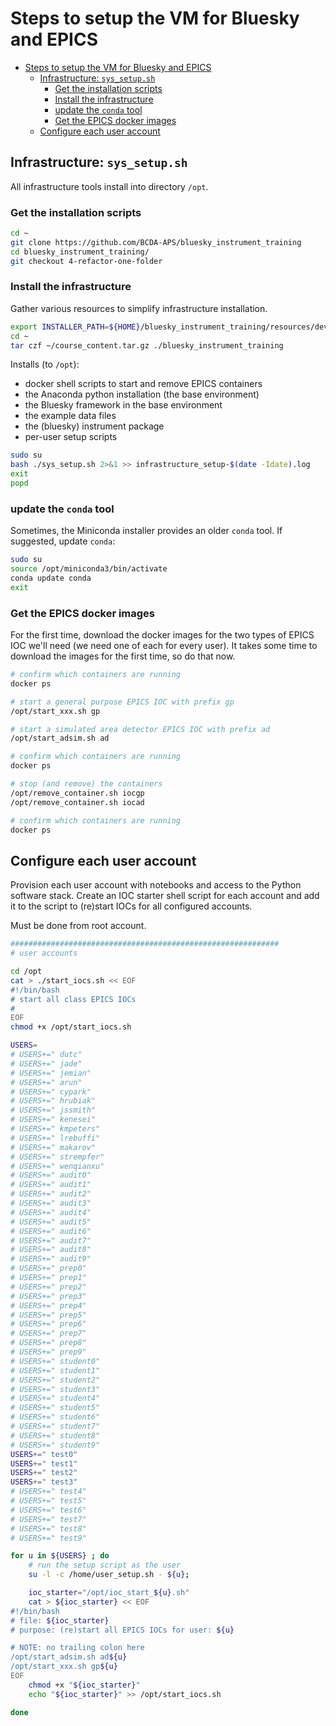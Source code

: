 # Steps to setup the VM for Bluesky and EPICS

- [Steps to setup the VM for Bluesky and EPICS](#steps-to-setup-the-vm-for-bluesky-and-epics)
  - [Infrastructure: `sys_setup.sh`](#infrastructure-sys_setupsh)
    - [Get the installation scripts](#get-the-installation-scripts)
    - [Install the infrastructure](#install-the-infrastructure)
    - [update the `conda` tool](#update-the-conda-tool)
    - [Get the EPICS docker images](#get-the-epics-docker-images)
  - [Configure each user account](#configure-each-user-account)

## Infrastructure: `sys_setup.sh`

All infrastructure tools install into directory `/opt`.

### Get the installation scripts

```sh
cd ~
git clone https://github.com/BCDA-APS/bluesky_instrument_training
cd bluesky_instrument_training/
git checkout 4-refactor-one-folder 
```

### Install the infrastructure

Gather various resources to simplify infrastructure installation.

```sh
export INSTALLER_PATH=${HOME}/bluesky_instrument_training/resources/developer
cd ~
tar czf ~/course_content.tar.gz ./bluesky_instrument_training
```

Installs (to `/opt`):

- docker shell scripts to start and remove EPICS containers
- the Anaconda python installation (the base environment)
- the Bluesky framework in the base environment
- the example data files
- the (bluesky) instrument package
- per-user setup scripts

```sh
sudo su
bash ./sys_setup.sh 2>&1 >> infrastructure_setup-$(date -Idate).log
exit
popd
```

### update the `conda` tool

Sometimes, the Miniconda installer provides an older `conda` tool.  If
suggested, update `conda`:

```sh
sudo su
source /opt/miniconda3/bin/activate
conda update conda
exit
```

### Get the EPICS docker images

For the first time, download the docker images for the two types of
EPICS IOC we'll need (we need one of each for every user).  It takes
some time to download the images for the first time, so do that now.

```sh
# confirm which containers are running
docker ps

# start a general purpose EPICS IOC with prefix gp
/opt/start_xxx.sh gp

# start a simulated area detector EPICS IOC with prefix ad
/opt/start_adsim.sh ad

# confirm which containers are running
docker ps

# stop (and remove) the containers
/opt/remove_container.sh iocgp
/opt/remove_container.sh iocad

# confirm which containers are running
docker ps
```

## Configure each user account

Provision each user account with notebooks and access to the Python software
stack.  Create an IOC starter shell script for each account and add it to the
script to (re)start IOCs for all configured accounts.

Must be done from root account.

```sh
############################################################
# user accounts

cd /opt
cat > ./start_iocs.sh << EOF
#!/bin/bash
# start all class EPICS IOCs
#
EOF
chmod +x /opt/start_iocs.sh

USERS=
# USERS+=" dutc"
# USERS+=" jade"
# USERS+=" jemian"
# USERS+=" arun"
# USERS+=" cypark"
# USERS+=" hrubiak"
# USERS+=" jssmith"
# USERS+=" kenesei"
# USERS+=" kmpeters"
# USERS+=" lrebuffi"
# USERS+=" makarov"
# USERS+=" strempfer"
# USERS+=" wenqianxu"
# USERS+=" audit0"
# USERS+=" audit1"
# USERS+=" audit2"
# USERS+=" audit3"
# USERS+=" audit4"
# USERS+=" audit5"
# USERS+=" audit6"
# USERS+=" audit7"
# USERS+=" audit8"
# USERS+=" audit9"
# USERS+=" prep0"
# USERS+=" prep1"
# USERS+=" prep2"
# USERS+=" prep3"
# USERS+=" prep4"
# USERS+=" prep5"
# USERS+=" prep6"
# USERS+=" prep7"
# USERS+=" prep8"
# USERS+=" prep9"
# USERS+=" student0"
# USERS+=" student1"
# USERS+=" student2"
# USERS+=" student3"
# USERS+=" student4"
# USERS+=" student5"
# USERS+=" student6"
# USERS+=" student7"
# USERS+=" student8"
# USERS+=" student9"
USERS+=" test0"
USERS+=" test1"
USERS+=" test2"
USERS+=" test3"
# USERS+=" test4"
# USERS+=" test5"
# USERS+=" test6"
# USERS+=" test7"
# USERS+=" test8"
# USERS+=" test9"

for u in ${USERS} ; do
    # run the setup script as the user
    su -l -c /home/user_setup.sh - ${u};

    ioc_starter="/opt/ioc_start_${u}.sh"
    cat > ${ioc_starter} << EOF
#!/bin/bash
# file: ${ioc_starter}
# purpose: (re)start all EPICS IOCs for user: ${u}

# NOTE: no trailing colon here
/opt/start_adsim.sh ad${u}
/opt/start_xxx.sh gp${u}
EOF
    chmod +x "${ioc_starter}"
    echo "${ioc_starter}" >> /opt/start_iocs.sh

done
```
